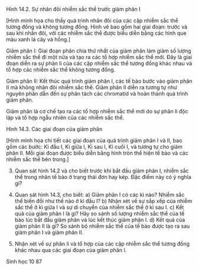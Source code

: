 Hình 14.2. Sự nhân đôi nhiễm sắc thể trước giảm phân I

[Hình minh họa cho thấy quá trình nhân đôi của các cặp nhiễm sắc thể tương đồng và không tương đồng. Hình vẽ bao gồm hai giai đoạn: trước và sau khi nhân đôi, với các nhiễm sắc thể được biểu diễn bằng các hình que màu xanh lá cây và hồng.]

Giảm phân I: Giai đoạn phân chia thứ nhất của giảm phân làm giảm số lượng nhiễm sắc thể đi một nửa và tạo ra các tổ hợp nhiễm sắc thể mới. Đây là giai đoạn diễn ra sự phân li của các cặp nhiễm sắc thể tương đồng khác nhau và tổ hợp các nhiễm sắc thể không tương đồng.

Giảm phân II: Kết thúc quá trình giảm phân I, các tế bào bước vào giảm phân II mà không nhân đôi nhiễm sắc thể. Giảm phân II diễn ra tương tự như nguyên phân dẫn đến sự phân tách các chromatid và hoàn thành quá trình giảm phân.

Giảm phân là cơ chế tạo ra các tổ hợp nhiễm sắc thể mới do sự phân li độc lập và tổ hợp ngẫu nhiên của các nhiễm sắc thể.

Hình 14.3. Các giai đoạn của giảm phân

[Hình minh họa chi tiết các giai đoạn của quá trình giảm phân I và II, bao gồm các bước: Kì đầu I, Kì giữa I, Kì sau I, Kì cuối I, và tương tự cho giảm phân II. Mỗi giai đoạn được biểu diễn bằng hình tròn thể hiện tế bào và các nhiễm sắc thể bên trong.]

3. Quan sát hình 14.2 và cho biết trước khi bắt đầu giảm phân I, nhiễm sắc thể trong nhân tế bào ở trạng thái đơn hay kép. Đặc điểm này có ý nghĩa gì?

4. Quan sát hình 14.3, cho biết:
a) Giảm phân I có các kì nào? Nhiễm sắc thể biến đổi như thế nào ở kì đầu I?
b) Nhận xét về sự sắp xếp của nhiễm sắc thể ở kì giữa I và sự di chuyển của nhiễm sắc thể ở kì sau I.
c) Kết quả của giảm phân I là gì? Hãy so sánh số lượng nhiễm sắc thể của tế bào lúc bắt đầu giảm phân và lúc kết thúc giảm phân I.
d) Kết quả của giảm phân II là gì? So sánh bộ nhiễm sắc thể của tế bào được tạo ra sau giảm phân I và giảm phân II.

1. Nhận xét về sự phân li và tổ hợp của các cặp nhiễm sắc thể tương đồng khác nhau qua các giai đoạn của giảm phân I.

Sinh học 10 87